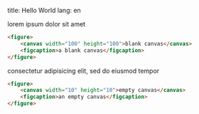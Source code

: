 title: Hello World
lang: en

lorem ipsum
dolor sit amet

```html
<figure>
    <canvas width="100" height="100">blank canvas</canvas>
    <figcaption>a blank canvas</figcaption>
</figure>
```

consectetur adipisicing elit,
sed do eiusmod tempor

```html
<figure>
    <canvas width="10" height="10">empty canvas</canvas>
    <figcaption>an empty canvas</figcaption>
</figure>
```
